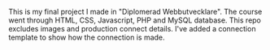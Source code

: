 This is my final project I made in "Diplomerad Webbutvecklare". The course went through HTML, CSS, Javascript, PHP and MySQL database. This repo excludes images and production connect details. I've added a connection template to show how the connection is made.  
